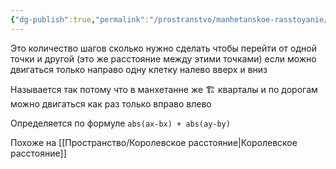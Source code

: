 ```yaml
---
{"dg-publish":true,"permalink":"/prostranstvo/manhetanskoe-rasstoyanie/"}
---
```


Это количество шагов сколько нужно сделать чтобы перейти от одной точки и другой (это же расстояние между этими точками) если можно двигаться только направо одну клетку налево вверх и вниз

<style> .container {font-family: sans-serif; text-align: center;} .button-wrapper button {z-index: 1;height: 40px; width: 100px; margin: 10px;padding: 5px;} .excalidraw .App-menu_top .buttonList { display: flex;} .excalidraw-wrapper { height: 800px; margin: 50px; position: relative;} :root[dir="ltr"] .excalidraw .layer-ui__wrapper .zen-mode-transition.App-menu_bottom--transition-left {transform: none;} </style><script src="https://cdn.jsdelivr.net/npm/react@17/umd/react.production.min.js"></script><script src="https://cdn.jsdelivr.net/npm/react-dom@17/umd/react-dom.production.min.js"></script><script type="text/javascript" src="https://cdn.jsdelivr.net/npm/@excalidraw/excalidraw@0/dist/excalidraw.production.min.js"></script><div id="Drawing_2024-03-21_2329.54.excalidraw.md1"></div><script>(function(){const InitialData={"type":"excalidraw","version":2,"source":"https://github.com/zsviczian/obsidian-excalidraw-plugin/releases/tag/2.0.25","elements":[{"type":"line","version":113,"versionNonce":748561476,"isDeleted":false,"id":"lcobpR_nnSjCx9VGsRhu0","fillStyle":"solid","strokeWidth":4,"strokeStyle":"solid","roughness":1,"opacity":100,"angle":0,"x":-400.052625839467,"y":-892.6679742719092,"strokeColor":"#1e1e1e","backgroundColor":"transparent","width":2.265508861692979,"height":565.2401831209471,"seed":1446219736,"groupIds":[],"frameId":null,"roundness":{"type":2},"boundElements":[],"updated":1711481631351,"link":null,"locked":false,"startBinding":null,"endBinding":null,"lastCommittedPoint":null,"startArrowhead":null,"endArrowhead":null,"points":[[0,0],[2.265508861692979,565.2401831209471]]},{"type":"line","version":213,"versionNonce":251146748,"isDeleted":false,"id":"sInkMuKZqY3pKh3oxFcAe","fillStyle":"solid","strokeWidth":4,"strokeStyle":"solid","roughness":1,"opacity":100,"angle":1.5762121920812362,"x":-198.9325937570903,"y":-1102.379051952776,"strokeColor":"#1e1e1e","backgroundColor":"transparent","width":2.265508861692979,"height":565.2401831209471,"seed":2134752936,"groupIds":[],"frameId":null,"roundness":{"type":2},"boundElements":[],"updated":1711481631351,"link":null,"locked":false,"startBinding":null,"endBinding":null,"lastCommittedPoint":null,"startArrowhead":null,"endArrowhead":null,"points":[[0,0],[2.265508861692979,565.2401831209471]]},{"type":"line","version":244,"versionNonce":559479748,"isDeleted":false,"id":"anDdqZZoQA_l--VqLUPRk","fillStyle":"solid","strokeWidth":4,"strokeStyle":"solid","roughness":1,"opacity":100,"angle":0,"x":-191.4363924240339,"y":-885.8714995398176,"strokeColor":"#1e1e1e","backgroundColor":"transparent","width":5.576062801665927,"height":548.8319540262592,"seed":732547496,"groupIds":[],"frameId":null,"roundness":{"type":2},"boundElements":[],"updated":1711481631351,"link":null,"locked":false,"startBinding":null,"endBinding":null,"lastCommittedPoint":null,"startArrowhead":null,"endArrowhead":null,"points":[[0,0],[-5.576062801665927,548.8319540262592]]},{"type":"line","version":345,"versionNonce":2040042108,"isDeleted":false,"id":"5Zub94Sc_sOkfOWt-mHY5","fillStyle":"solid","strokeWidth":4,"strokeStyle":"solid","roughness":1,"opacity":100,"angle":1.5762121920812362,"x":-213.57628209877726,"y":-891.9101514206383,"strokeColor":"#1e1e1e","backgroundColor":"transparent","width":5.576062801665927,"height":548.8319540262592,"seed":1803608024,"groupIds":[],"frameId":null,"roundness":{"type":2},"boundElements":[],"updated":1711481631351,"link":null,"locked":false,"startBinding":null,"endBinding":null,"lastCommittedPoint":null,"startArrowhead":null,"endArrowhead":null,"points":[[0,0],[-5.576062801665927,548.8319540262592]]},{"type":"line","version":395,"versionNonce":2009916228,"isDeleted":false,"id":"t_0KqYIzHFWL4o5SnEb78","fillStyle":"solid","strokeWidth":4,"strokeStyle":"solid","roughness":1,"opacity":100,"angle":0,"x":-12.939034848630001,"y":-892.1647377901998,"strokeColor":"#1e1e1e","backgroundColor":"transparent","width":5.576062801665927,"height":548.8319540262592,"seed":2117306792,"groupIds":[],"frameId":null,"roundness":{"type":2},"boundElements":[],"updated":1711481631351,"link":null,"locked":false,"startBinding":null,"endBinding":null,"lastCommittedPoint":null,"startArrowhead":null,"endArrowhead":null,"points":[[0,0],[-5.576062801665927,548.8319540262592]]},{"type":"line","version":446,"versionNonce":1649992444,"isDeleted":false,"id":"VgfOS23D-cLuNlr_6im4i","fillStyle":"solid","strokeWidth":4,"strokeStyle":"solid","roughness":1,"opacity":100,"angle":1.5762121920812362,"x":-195.5315032379296,"y":-715.2696516915115,"strokeColor":"#1e1e1e","backgroundColor":"transparent","width":5.576062801665927,"height":548.8319540262592,"seed":828352936,"groupIds":[],"frameId":null,"roundness":{"type":2},"boundElements":[],"updated":1711481631351,"link":null,"locked":false,"startBinding":null,"endBinding":null,"lastCommittedPoint":null,"startArrowhead":null,"endArrowhead":null,"points":[[0,0],[-5.576062801665927,548.8319540262592]]},{"type":"rectangle","version":127,"versionNonce":911727300,"isDeleted":false,"id":"VL7G76N1eudw6-nMw3SyD","fillStyle":"solid","strokeWidth":4,"strokeStyle":"solid","roughness":1,"opacity":100,"angle":0,"x":-533.914913797596,"y":-948.8221878292886,"strokeColor":"#1e1e1e","backgroundColor":"transparent","width":665.8806363594956,"height":651.6445236071754,"seed":276097752,"groupIds":[],"frameId":null,"roundness":{"type":3},"boundElements":[],"updated":1711481631351,"link":null,"locked":false},{"type":"ellipse","version":55,"versionNonce":1606099836,"isDeleted":false,"id":"pEg_xZ8_Vu17_jgBzhNfr","fillStyle":"solid","strokeWidth":4,"strokeStyle":"solid","roughness":1,"opacity":100,"angle":0,"x":-496.3309029939702,"y":-907.4141635493744,"strokeColor":"#1971c2","backgroundColor":"#a5d8ff","width":69.19881198580998,"height":67.44602201002735,"seed":1997282008,"groupIds":[],"frameId":null,"roundness":{"type":2},"boundElements":[{"id":"I6RpvRdZgELk9bRhyho6a","type":"arrow"}],"updated":1711481631351,"link":null,"locked":false},{"type":"ellipse","version":90,"versionNonce":1738007108,"isDeleted":false,"id":"p85UEj888saT0p7lyhUxw","fillStyle":"solid","strokeWidth":4,"strokeStyle":"solid","roughness":1,"opacity":100,"angle":0,"x":9.344262394151201,"y":-414.52056496284786,"strokeColor":"#e03131","backgroundColor":"#ffc9c9","width":82.73610680879517,"height":83.53167080872883,"seed":451225000,"groupIds":[],"frameId":null,"roundness":{"type":2},"boundElements":[{"id":"uzrmlMxgXjUKFLIv8mwxs","type":"arrow"}],"updated":1711481631351,"link":null,"locked":false},{"id":"I6RpvRdZgELk9bRhyho6a","type":"arrow","x":-444.9745956178482,"y":-837.6665520022634,"width":5.3333282470703125,"height":103.33331298828125,"angle":0,"strokeColor":"#2f9e44","backgroundColor":"#ffc9c9","fillStyle":"solid","strokeWidth":4,"strokeStyle":"solid","roughness":1,"opacity":100,"groupIds":[],"frameId":null,"roundness":{"type":2},"seed":756206076,"version":34,"versionNonce":1565075196,"isDeleted":false,"boundElements":null,"updated":1711481631352,"link":null,"locked":false,"points":[[0,0],[-5.3333282470703125,103.33331298828125]],"lastCommittedPoint":null,"startBinding":{"elementId":"pEg_xZ8_Vu17_jgBzhNfr","focus":-0.537371169614048,"gap":5.856193365273008},"endBinding":null,"startArrowhead":null,"endArrowhead":"arrow"},{"id":"Ox7vm0DdL2tzGUMvSEjZG","type":"arrow","x":-410.3079238649185,"y":-690.3332390139822,"width":98,"height":4,"angle":0,"strokeColor":"#2f9e44","backgroundColor":"#ffc9c9","fillStyle":"solid","strokeWidth":4,"strokeStyle":"solid","roughness":1,"opacity":100,"groupIds":[],"frameId":null,"roundness":{"type":2},"seed":445398268,"version":37,"versionNonce":469952380,"isDeleted":false,"boundElements":null,"updated":1711481631352,"link":null,"locked":false,"points":[[0,0],[98,-4]],"lastCommittedPoint":null,"startBinding":null,"endBinding":null,"startArrowhead":null,"endArrowhead":"arrow"},{"id":"Vm7uDX3Zixs8_sx2SDGlD","type":"arrow","x":-52.42417773030476,"y":-501.7241847184691,"width":108.11626912417532,"height":15.27574130723184,"angle":0,"strokeColor":"#2f9e44","backgroundColor":"#ffc9c9","fillStyle":"solid","strokeWidth":4,"strokeStyle":"solid","roughness":1,"opacity":100,"groupIds":[],"frameId":null,"roundness":{"type":2},"seed":448089212,"version":49,"versionNonce":85952252,"isDeleted":false,"boundElements":null,"updated":1711481680830,"link":null,"locked":false,"points":[[0,0],[108.11626912417532,-15.27574130723184]],"lastCommittedPoint":null,"startBinding":null,"endBinding":null,"startArrowhead":null,"endArrowhead":"arrow"},{"id":"uzrmlMxgXjUKFLIv8mwxs","type":"arrow","x":80.05011481279507,"y":-485.5505831873631,"width":11.008935661977908,"height":65.76114005357363,"angle":0,"strokeColor":"#2f9e44","backgroundColor":"#ffc9c9","fillStyle":"solid","strokeWidth":4,"strokeStyle":"solid","roughness":1,"opacity":100,"groupIds":[],"frameId":null,"roundness":{"type":2},"seed":785517380,"version":73,"versionNonce":2059249020,"isDeleted":false,"boundElements":null,"updated":1711481637246,"link":null,"locked":false,"points":[[0,0],[-11.008935661977908,65.76114005357363]],"lastCommittedPoint":null,"startBinding":null,"endBinding":{"elementId":"p85UEj888saT0p7lyhUxw","focus":0.24919405173582473,"gap":8.766923444776594},"startArrowhead":null,"endArrowhead":"arrow"},{"id":"1sq-oQtr3RVIImm1a3xbz","type":"freedraw","x":77.78874957290594,"y":-512.8842984881459,"width":0.0001,"height":0.0001,"angle":0,"strokeColor":"#2f9e44","backgroundColor":"#ffc9c9","fillStyle":"solid","strokeWidth":4,"strokeStyle":"solid","roughness":1,"opacity":100,"groupIds":[],"frameId":null,"roundness":null,"seed":1700054908,"version":6,"versionNonce":1806376004,"isDeleted":false,"boundElements":null,"updated":1711481631352,"link":null,"locked":false,"points":[[0,0],[0.0001,0.0001]],"pressures":[1,0],"simulatePressure":false,"lastCommittedPoint":[0.0001,0.0001]},{"id":"aZ61VBXwbjqXeLEikoUKE","type":"freedraw","x":-105.19078288434002,"y":-501.5027968847477,"width":0.0001,"height":0.0001,"angle":0,"strokeColor":"#2f9e44","backgroundColor":"#ffc9c9","fillStyle":"solid","strokeWidth":4,"strokeStyle":"solid","roughness":1,"opacity":100,"groupIds":[],"frameId":null,"roundness":null,"seed":1338878204,"version":6,"versionNonce":1297529340,"isDeleted":false,"boundElements":null,"updated":1711481631352,"link":null,"locked":false,"points":[[0,0],[0.0001,0.0001]],"pressures":[1,0],"simulatePressure":false,"lastCommittedPoint":[0.0001,0.0001]},{"id":"g_jd1rp23xcBmpSLKPUCE","type":"arrow","x":-276.5351409308547,"y":-638.1739134497903,"width":2.4940444953416545,"height":112.64765100219859,"angle":0,"strokeColor":"#2f9e44","backgroundColor":"#ffc9c9","fillStyle":"solid","strokeWidth":4,"strokeStyle":"solid","roughness":1,"opacity":100,"groupIds":[],"frameId":null,"roundness":{"type":2},"seed":1667382852,"version":35,"versionNonce":904751228,"isDeleted":false,"boundElements":null,"updated":1711481648744,"link":null,"locked":false,"points":[[0,0],[-2.4940444953416545,112.64765100219859]],"lastCommittedPoint":null,"startBinding":null,"endBinding":null,"startArrowhead":null,"endArrowhead":"arrow"},{"id":"bpzR2TUrwcDIla7p_Qtkq","type":"arrow","x":-219.17211753799677,"y":-506.8209287325294,"width":88.95426635255183,"height":9.976177981366618,"angle":0,"strokeColor":"#2f9e44","backgroundColor":"#ffc9c9","fillStyle":"solid","strokeWidth":4,"strokeStyle":"solid","roughness":1,"opacity":100,"groupIds":[],"frameId":null,"roundness":{"type":2},"seed":698546428,"version":23,"versionNonce":1675600452,"isDeleted":false,"boundElements":null,"updated":1711481650323,"link":null,"locked":false,"points":[[0,0],[88.95426635255183,9.976177981366618]],"lastCommittedPoint":null,"startBinding":null,"endBinding":null,"startArrowhead":null,"endArrowhead":"arrow"},{"id":"sV7yJC_JHOwePmvXwa_vj","type":"freedraw","x":-283.43114559566953,"y":-681.4505552538499,"width":0.0001,"height":0.0001,"angle":0,"strokeColor":"#2f9e44","backgroundColor":"#ffc9c9","fillStyle":"solid","strokeWidth":4,"strokeStyle":"solid","roughness":1,"opacity":100,"groupIds":[],"frameId":null,"roundness":null,"seed":1532868092,"version":3,"versionNonce":360324932,"isDeleted":false,"boundElements":null,"updated":1711481654452,"link":null,"locked":false,"points":[[0,0],[0.0001,0.0001]],"pressures":[1,0],"simulatePressure":false,"lastCommittedPoint":[0.0001,0.0001]},{"id":"krjhPyLdvXL1xVIUwDv29","type":"freedraw","x":-260.9058147682416,"y":-506.6540276283056,"width":0.0001,"height":0.0001,"angle":0,"strokeColor":"#2f9e44","backgroundColor":"#ffc9c9","fillStyle":"solid","strokeWidth":4,"strokeStyle":"solid","roughness":1,"opacity":100,"groupIds":[],"frameId":null,"roundness":null,"seed":1180641148,"version":3,"versionNonce":634500548,"isDeleted":false,"boundElements":null,"updated":1711481656136,"link":null,"locked":false,"points":[[0,0],[0.0001,0.0001]],"pressures":[1,0],"simulatePressure":false,"lastCommittedPoint":[0.0001,0.0001]},{"id":"XXT9kLkW49qxkeXVu-Npr","type":"freedraw","x":-438.1055674984494,"y":-702.4945800565256,"width":1.7208239307097983,"height":0,"angle":0,"strokeColor":"#2f9e44","backgroundColor":"#ffc9c9","fillStyle":"solid","strokeWidth":4,"strokeStyle":"solid","roughness":1,"opacity":100,"groupIds":[],"frameId":null,"roundness":null,"seed":1401109628,"version":4,"versionNonce":205477956,"isDeleted":false,"boundElements":null,"updated":1711481664611,"link":null,"locked":false,"points":[[0,0],[-1.7208239307097983,0],[-1.5779034744095384,0]],"pressures":[1,1,0],"simulatePressure":false,"lastCommittedPoint":[-1.5779034744095384,0]},{"id":"_xnnFxcZYWUy0zCAw7qm3","type":"freedraw","x":-432.2025647767802,"y":-696.5659144938023,"width":0.0001,"height":0.0001,"angle":0,"strokeColor":"#2f9e44","backgroundColor":"#ffc9c9","fillStyle":"solid","strokeWidth":4,"strokeStyle":"solid","roughness":1,"opacity":100,"groupIds":[],"frameId":null,"roundness":null,"seed":1100059204,"version":3,"versionNonce":1430045820,"isDeleted":false,"boundElements":null,"updated":1711481668861,"link":null,"locked":false,"points":[[0,0],[0.0001,0.0001]],"pressures":[1,0],"simulatePressure":false,"lastCommittedPoint":[0.0001,0.0001]},{"id":"AWv2TVPAueAvmp2ImtdFp","type":"freedraw","x":-439.7911785056785,"y":-700.9022765390182,"width":0.0001,"height":0.0001,"angle":0,"strokeColor":"#2f9e44","backgroundColor":"#ffc9c9","fillStyle":"solid","strokeWidth":4,"strokeStyle":"solid","roughness":1,"opacity":100,"groupIds":[],"frameId":null,"roundness":null,"seed":1671039172,"version":3,"versionNonce":452642300,"isDeleted":false,"boundElements":null,"updated":1711481669502,"link":null,"locked":false,"points":[[0,0],[0.0001,0.0001]],"pressures":[1,0],"simulatePressure":false,"lastCommittedPoint":[0.0001,0.0001]},{"type":"arrow","version":79,"versionNonce":1744917500,"isDeleted":true,"id":"nc9NNUoQTmkYmdkPrdze3","fillStyle":"solid","strokeWidth":4,"strokeStyle":"solid","roughness":1,"opacity":100,"angle":0,"x":-410.78736653512306,"y":-875.6369220310544,"strokeColor":"#2f9e44","backgroundColor":"#ffc9c9","width":58.46879406481486,"height":0.5255466291399787,"seed":1014101976,"groupIds":[],"frameId":null,"roundness":{"type":2},"boundElements":[],"updated":1711481631351,"link":null,"locked":false,"startBinding":{"elementId":"pEg_xZ8_Vu17_jgBzhNfr","focus":-0.07127413642321652,"gap":16.383174168137074},"endBinding":null,"lastCommittedPoint":null,"startArrowhead":null,"endArrowhead":"arrow","points":[[0,0],[58.46879406481486,0.5255466291399787]]},{"type":"arrow","version":65,"versionNonce":309000644,"isDeleted":true,"id":"lU5tGQGw9sLhudxIy4wlo","fillStyle":"solid","strokeWidth":4,"strokeStyle":"solid","roughness":1,"opacity":100,"angle":0,"x":-297.02033256581694,"y":-849.2236186075489,"strokeColor":"#2f9e44","backgroundColor":"#ffc9c9","width":5.611176207015095,"height":86.47160784078199,"seed":1977540824,"groupIds":[],"frameId":null,"roundness":{"type":2},"boundElements":[],"updated":1711481631352,"link":null,"locked":false,"startBinding":null,"endBinding":null,"lastCommittedPoint":null,"startArrowhead":null,"endArrowhead":"arrow","points":[[0,0],[5.611176207015095,43.58589380458204],[0.11845422045928915,86.47160784078199]]},{"type":"arrow","version":81,"versionNonce":1496151164,"isDeleted":true,"id":"LuqlKxSqaj1t-KivymdzS","fillStyle":"solid","strokeWidth":4,"strokeStyle":"solid","roughness":1,"opacity":100,"angle":0,"x":-223.03907541010358,"y":-678.4532681744562,"strokeColor":"#2f9e44","backgroundColor":"#ffc9c9","width":101.84434545387671,"height":0.021798434468998096,"seed":1163051176,"groupIds":[],"frameId":null,"roundness":{"type":2},"boundElements":[],"updated":1711481631352,"link":null,"locked":false,"startBinding":null,"endBinding":null,"lastCommittedPoint":null,"startArrowhead":null,"endArrowhead":"arrow","points":[[0,0],[67.24799797212367,0.01737430019542785],[101.84434545387671,-0.004424134273570246]]},{"type":"arrow","version":245,"versionNonce":837755204,"isDeleted":true,"id":"t9vIuxopRA9qYg0a6R__-","fillStyle":"solid","strokeWidth":4,"strokeStyle":"solid","roughness":1,"opacity":100,"angle":0,"x":-76.14363410464411,"y":-645.1065544192801,"strokeColor":"#2f9e44","backgroundColor":"#ffc9c9","width":65.02939107666342,"height":106.0388084808256,"seed":686414296,"groupIds":[],"frameId":null,"roundness":{"type":2},"boundElements":[],"updated":1711481631352,"link":null,"locked":false,"startBinding":null,"endBinding":null,"lastCommittedPoint":null,"startArrowhead":null,"endArrowhead":"arrow","points":[[0,0],[18.943174355208853,41.968492924695056],[-46.086216721454555,106.0388084808256]]},{"type":"arrow","version":288,"versionNonce":16876796,"isDeleted":true,"id":"3UPl8D1GDFJNauLz63ZTw","fillStyle":"solid","strokeWidth":4,"strokeStyle":"solid","roughness":1,"opacity":100,"angle":0,"x":-88.98347308563272,"y":-518.3282419764065,"strokeColor":"#2f9e44","backgroundColor":"#ffc9c9","width":102.2392019518915,"height":9.815642667950383,"seed":13568472,"groupIds":[],"frameId":null,"roundness":{"type":2},"boundElements":[],"updated":1711481631352,"link":null,"locked":false,"startBinding":null,"endBinding":null,"lastCommittedPoint":null,"startArrowhead":null,"endArrowhead":"arrow","points":[[0,0],[63.87378720837806,9.815642667950383],[102.2392019518915,0.5006449762895729]]},{"type":"arrow","version":462,"versionNonce":763517124,"isDeleted":true,"id":"93FdpoHqRB2M8k5xmt8CK","fillStyle":"solid","strokeWidth":4,"strokeStyle":"solid","roughness":1,"opacity":100,"angle":0,"x":69.57341420065305,"y":-517.183653505994,"strokeColor":"#2f9e44","backgroundColor":"#ffc9c9","width":16.072172359922664,"height":98.39020866240128,"seed":367631576,"groupIds":[],"frameId":null,"roundness":{"type":2},"boundElements":[],"updated":1711481631352,"link":null,"locked":false,"startBinding":null,"endBinding":{"elementId":"p85UEj888saT0p7lyhUxw","focus":0.14841689613762762,"gap":8.294680453361778},"lastCommittedPoint":null,"startArrowhead":null,"endArrowhead":"arrow","points":[[0,0],[16.072172359922664,44.22374770537158],[0.6421908845987696,98.39020866240128]]},{"type":"freedraw","version":45,"versionNonce":620725628,"isDeleted":true,"id":"cboYYSI42dDjLY_NYEO6m","fillStyle":"solid","strokeWidth":4,"strokeStyle":"solid","roughness":1,"opacity":100,"angle":0,"x":-274.4883704361625,"y":-706.4936389682495,"strokeColor":"#2f9e44","backgroundColor":"#ffc9c9","width":7.068436334755843,"height":5.360918903331157,"seed":110517464,"groupIds":[],"frameId":null,"roundness":null,"boundElements":[],"updated":1711481631352,"link":null,"locked":false,"points":[[0,0],[7.068436334755843,-5.360918903331157]],"lastCommittedPoint":null,"simulatePressure":false,"pressures":[1,0]},{"type":"freedraw","version":11,"versionNonce":1354932292,"isDeleted":true,"id":"rWAp9FRpjvnAKLzd_K__K","fillStyle":"solid","strokeWidth":4,"strokeStyle":"solid","roughness":1,"opacity":100,"angle":0,"x":-296.30790860612944,"y":-866.3332390139822,"strokeColor":"#2f9e44","backgroundColor":"#ffc9c9","width":2.666656494140625,"height":4,"seed":1228958680,"groupIds":[],"frameId":null,"roundness":null,"boundElements":[],"updated":1711481631352,"link":null,"locked":false,"points":[[0,0],[2.091796875,-3.42510986328125],[2.666656494140625,-4],[2.666656494140625,-4]],"lastCommittedPoint":null,"simulatePressure":false,"pressures":[1,1,1,0]},{"type":"freedraw","version":9,"versionNonce":174683644,"isDeleted":true,"id":"s_WOkABBWOIM5NMZ-3M-S","fillStyle":"solid","strokeWidth":4,"strokeStyle":"solid","roughness":1,"opacity":100,"angle":0,"x":-290.9745956178482,"y":-859.6665520022634,"strokeColor":"#2f9e44","backgroundColor":"#ffc9c9","width":0.0001,"height":0.0001,"seed":1330250968,"groupIds":[],"frameId":null,"roundness":null,"boundElements":[],"updated":1711481631352,"link":null,"locked":false,"points":[[0,0],[0.0001,0.0001]],"lastCommittedPoint":null,"simulatePressure":false,"pressures":[1,0]},{"type":"freedraw","version":13,"versionNonce":1133377476,"isDeleted":true,"id":"g6xi2bbLD4G-_T9O27kt4","fillStyle":"solid","strokeWidth":4,"strokeStyle":"solid","roughness":1,"opacity":100,"angle":0,"x":-80.49154174314967,"y":-665.3829979888219,"strokeColor":"#2f9e44","backgroundColor":"#ffc9c9","width":15.149610368839141,"height":12.283454013441572,"seed":1270158296,"groupIds":[],"frameId":null,"roundness":null,"boundElements":[],"updated":1711481631352,"link":null,"locked":false,"points":[[0,0],[-15.149610368839143,-12.283454013441572]],"lastCommittedPoint":null,"simulatePressure":false,"pressures":[1,0]},{"type":"freedraw","version":9,"versionNonce":2118211196,"isDeleted":true,"id":"CCJG2sNmA0_MGuejAZhmI","fillStyle":"solid","strokeWidth":4,"strokeStyle":"solid","roughness":1,"opacity":100,"angle":0,"x":-120.30790860612944,"y":-507.6665520022634,"strokeColor":"#2f9e44","backgroundColor":"#ffc9c9","width":0.0001,"height":0.0001,"seed":10912472,"groupIds":[],"frameId":null,"roundness":null,"boundElements":[],"updated":1711481631352,"link":null,"locked":false,"points":[[0,0],[0.0001,0.0001]],"lastCommittedPoint":null,"simulatePressure":false,"pressures":[1,0]},{"type":"freedraw","version":27,"versionNonce":33709892,"isDeleted":true,"id":"DVZaBZynoYL7xGYYVCdFH","fillStyle":"solid","strokeWidth":4,"strokeStyle":"solid","roughness":1,"opacity":100,"angle":0,"x":42.74613405405523,"y":-523.5282731392626,"strokeColor":"#2f9e44","backgroundColor":"#ffc9c9","width":9.47308734267602,"height":16.60571894637625,"seed":1798984152,"groupIds":[],"frameId":null,"roundness":null,"boundElements":[],"updated":1711481631352,"link":null,"locked":false,"points":[[0,0],[9.47308734267602,-16.60571894637625]],"lastCommittedPoint":null,"simulatePressure":false,"pressures":[1,0]},{"id":"KzJYc5dD6QoWdkwUp7YwI","type":"arrow","x":-404.9745956178482,"y":-709.6665520022634,"width":125.33334350585938,"height":0.66668701171875,"angle":0,"strokeColor":"#2f9e44","backgroundColor":"#ffc9c9","fillStyle":"solid","strokeWidth":4,"strokeStyle":"solid","roughness":1,"opacity":100,"groupIds":[],"frameId":null,"roundness":{"type":2},"seed":1165196612,"version":34,"versionNonce":1417533124,"isDeleted":true,"boundElements":null,"updated":1711481631352,"link":null,"locked":false,"points":[[0,0],[125.33334350585938,-0.66668701171875]],"lastCommittedPoint":null,"startBinding":null,"endBinding":null,"startArrowhead":null,"endArrowhead":"arrow"},{"id":"DpGtbgeFMv17SniudqTUy","type":"arrow","x":-111.64125211198882,"y":-678.9999260257009,"width":5.333343505859375,"height":148.3333740234375,"angle":0,"strokeColor":"#2f9e44","backgroundColor":"#ffc9c9","fillStyle":"solid","strokeWidth":4,"strokeStyle":"solid","roughness":1,"opacity":100,"groupIds":[],"frameId":null,"roundness":{"type":2},"seed":213323972,"version":36,"versionNonce":322811588,"isDeleted":true,"boundElements":null,"updated":1711481644282,"link":null,"locked":false,"points":[[0,0],[-5.333343505859375,148.3333740234375]],"lastCommittedPoint":null,"startBinding":null,"endBinding":null,"startArrowhead":null,"endArrowhead":"arrow"},{"id":"ngwe5Ln40gRmHy6ynhTPc","type":"arrow","x":49.692091393870555,"y":-462.9999260257009,"width":0,"height":29.3333740234375,"angle":0,"strokeColor":"#2f9e44","backgroundColor":"#ffc9c9","fillStyle":"solid","strokeWidth":4,"strokeStyle":"solid","roughness":1,"opacity":100,"groupIds":[],"frameId":null,"roundness":{"type":2},"seed":1955052612,"version":16,"versionNonce":608302532,"isDeleted":true,"boundElements":null,"updated":1711481631352,"link":null,"locked":false,"points":[[0,0],[0,29.3333740234375]],"lastCommittedPoint":null,"startBinding":null,"endBinding":{"elementId":"p85UEj888saT0p7lyhUxw","focus":-0.02466213226677418,"gap":19.15464290377909},"startArrowhead":null,"endArrowhead":"arrow"},{"id":"eENePFHNi4ZrXTfkSNH_K","type":"arrow","x":59.692091393870555,"y":-437.6665520022634,"width":0,"height":10.6666259765625,"angle":0,"strokeColor":"#2f9e44","backgroundColor":"#ffc9c9","fillStyle":"solid","strokeWidth":4,"strokeStyle":"solid","roughness":1,"opacity":100,"groupIds":[],"frameId":null,"roundness":{"type":2},"seed":694144892,"version":8,"versionNonce":827603068,"isDeleted":true,"boundElements":null,"updated":1711481631352,"link":null,"locked":false,"points":[[0,0],[0,10.6666259765625]],"lastCommittedPoint":null,"startBinding":null,"endBinding":{"elementId":"p85UEj888saT0p7lyhUxw","focus":0.21707029594888275,"gap":13.228306684719996},"startArrowhead":null,"endArrowhead":"arrow"},{"id":"Ktbp7eaSinKfgiAUOv9ee","type":"arrow","x":59.692091393870555,"y":-538.3332390139822,"width":95.24715032393422,"height":119.75378544884848,"angle":0,"strokeColor":"#2f9e44","backgroundColor":"#ffc9c9","fillStyle":"solid","strokeWidth":4,"strokeStyle":"solid","roughness":1,"opacity":100,"groupIds":[],"frameId":null,"roundness":{"type":2},"seed":503506116,"version":53,"versionNonce":1736875332,"isDeleted":true,"boundElements":null,"updated":1711481631352,"link":null,"locked":false,"points":[[0,0],[-95.24715032393422,-119.75378544884848]],"lastCommittedPoint":null,"startBinding":null,"endBinding":null,"startArrowhead":null,"endArrowhead":"arrow"},{"id":"uYVN20htNeJO7JM1dN1fa","type":"arrow","x":56.29628315478445,"y":-452.2124143474588,"width":83.98783227287342,"height":35.92235915676588,"angle":0,"strokeColor":"#2f9e44","backgroundColor":"#ffc9c9","fillStyle":"solid","strokeWidth":4,"strokeStyle":"solid","roughness":1,"opacity":100,"groupIds":[],"frameId":null,"roundness":{"type":2},"seed":96096836,"version":119,"versionNonce":800049404,"isDeleted":true,"boundElements":null,"updated":1711481631352,"link":null,"locked":false,"points":[[0,0],[-7.242423526008054,35.92235915676588],[-83.98783227287342,19.536490525315912]],"lastCommittedPoint":[-7.242423526008054,35.92235915676588],"startBinding":null,"endBinding":null,"startArrowhead":null,"endArrowhead":"arrow"},{"id":"GwtgxXl30kMFH2U1yvklm","type":"arrow","x":46.44659034211523,"y":-462.351812588373,"width":2.6072692866611646,"height":46.06175739768008,"angle":0,"strokeColor":"#2f9e44","backgroundColor":"#ffc9c9","fillStyle":"solid","strokeWidth":4,"strokeStyle":"solid","roughness":1,"opacity":100,"groupIds":[],"frameId":null,"roundness":{"type":2},"seed":916067580,"version":28,"versionNonce":986338500,"isDeleted":true,"boundElements":null,"updated":1711481631352,"link":null,"locked":false,"points":[[0,0],[2.6072692866611646,46.06175739768008]],"lastCommittedPoint":null,"startBinding":null,"endBinding":null,"startArrowhead":null,"endArrowhead":"arrow"},{"id":"_h74AvfSMufqminQiR0G9","type":"freedraw","x":-12.387763130941636,"y":-310.35192771649866,"width":10.506001480059922,"height":239.88703379470127,"angle":0,"strokeColor":"#2f9e44","backgroundColor":"#ffc9c9","fillStyle":"solid","strokeWidth":4,"strokeStyle":"solid","roughness":1,"opacity":100,"groupIds":[],"frameId":null,"roundness":null,"seed":1431304828,"version":5,"versionNonce":1678177220,"isDeleted":true,"boundElements":null,"updated":1711481631352,"link":null,"locked":false,"points":[[0,0],[10.506001480059922,-239.88703379470127]],"pressures":[1,1],"simulatePressure":false,"lastCommittedPoint":[10.506001480059922,-239.88703379470127]},{"id":"Zh1NtAY_G9J4GbSgzRxZt","type":"freedraw","x":-240.04850997346915,"y":-712.6952831738406,"width":0.0001,"height":0.0001,"angle":0,"strokeColor":"#2f9e44","backgroundColor":"#ffc9c9","fillStyle":"solid","strokeWidth":4,"strokeStyle":"solid","roughness":1,"opacity":100,"groupIds":[],"frameId":null,"roundness":null,"seed":2029326788,"version":5,"versionNonce":528374980,"isDeleted":true,"boundElements":null,"updated":1711481630321,"link":null,"locked":false,"points":[[0,0],[0.0001,0.0001]],"pressures":[1,0],"simulatePressure":false,"lastCommittedPoint":[0.0001,0.0001]},{"id":"Y48LQ9EIL9IujvIZU8_gy","type":"freedraw","x":-93.81706254305197,"y":-742.137853466824,"width":0.0001,"height":0.0001,"angle":0,"strokeColor":"#2f9e44","backgroundColor":"#ffc9c9","fillStyle":"solid","strokeWidth":4,"strokeStyle":"solid","roughness":1,"opacity":100,"groupIds":[],"frameId":null,"roundness":null,"seed":2036578372,"version":4,"versionNonce":81496060,"isDeleted":true,"boundElements":null,"updated":1711481629854,"link":null,"locked":false,"points":[[0,0],[0.0001,0.0001]],"pressures":[1,0],"simulatePressure":false,"lastCommittedPoint":[0.0001,0.0001]},{"id":"xevvyx6D","type":"text","x":47.05132223384251,"y":-177.4321266932743,"width":9.999984741210938,"height":25,"angle":0,"strokeColor":"#2f9e44","backgroundColor":"#ffc9c9","fillStyle":"solid","strokeWidth":4,"strokeStyle":"solid","roughness":1,"opacity":100,"groupIds":[],"frameId":null,"roundness":null,"seed":2087647228,"version":2,"versionNonce":661273924,"isDeleted":true,"boundElements":null,"updated":1711481683856,"link":null,"locked":false,"text":"","rawText":"","fontSize":20,"fontFamily":1,"textAlign":"left","verticalAlign":"top","baseline":19,"containerId":null,"originalText":"","lineHeight":1.25}],"appState":{"theme":"light","viewBackgroundColor":"#ffffff","currentItemStrokeColor":"#2f9e44","currentItemBackgroundColor":"#ffc9c9","currentItemFillStyle":"solid","currentItemStrokeWidth":4,"currentItemStrokeStyle":"solid","currentItemRoughness":1,"currentItemOpacity":100,"currentItemFontFamily":1,"currentItemFontSize":20,"currentItemTextAlign":"left","currentItemStartArrowhead":null,"currentItemEndArrowhead":"arrow","scrollX":1031.5291437576461,"scrollY":2119.5533988859584,"zoom":{"value":0.25822642607211593},"currentItemRoundness":"round","gridSize":null,"gridColor":{"Bold":"#C9C9C9FF","Regular":"#EDEDEDFF"},"currentStrokeOptions":null,"previousGridSize":null,"frameRendering":{"enabled":true,"clip":true,"name":true,"outline":true}},"files":{}};InitialData.scrollToContent=true;App=()=>{const e=React.useRef(null),t=React.useRef(null),[n,i]=React.useState({width:void 0,height:void 0});return React.useEffect(()=>{i({width:t.current.getBoundingClientRect().width,height:t.current.getBoundingClientRect().height});const e=()=>{i({width:t.current.getBoundingClientRect().width,height:t.current.getBoundingClientRect().height})};return window.addEventListener("resize",e),()=>window.removeEventListener("resize",e)},[t]),React.createElement(React.Fragment,null,React.createElement("div",{className:"excalidraw-wrapper",ref:t},React.createElement(ExcalidrawLib.Excalidraw,{ref:e,width:n.width,height:n.height,initialData:InitialData,viewModeEnabled:!0,zenModeEnabled:!0,gridModeEnabled:!1})))},excalidrawWrapper=document.getElementById("Drawing_2024-03-21_2329.54.excalidraw.md1");ReactDOM.render(React.createElement(App),excalidrawWrapper);})();</script>

Называется так потому что в манхетанне же 🏗️ кварталы и по дорогам можно двигаться как раз только вправо влево 

Определяется по формуле
`abs(ax-bx) + abs(ay-by)`

Похоже на [[Пространство/Королевское расстояние\|Королевское расстояние]]
